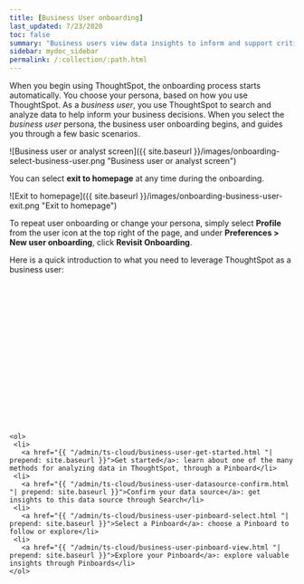 ```yaml
---
title: [Business User onboarding]
last_updated: 7/23/2020
toc: false
summary: "Business users view data insights to inform and support critical business decisions."
sidebar: mydoc_sidebar
permalink: /:collection/:path.html
---
```


When you begin using ThoughtSpot, the onboarding process starts automatically. You choose your persona, based on how you use ThoughtSpot. As a *business user*, you use ThoughtSpot to search and analyze data to help inform your business decisions. When you select the *business user* persona, the business user onboarding begins, and guides you through a few basic scenarios.

![Business user or analyst screen]({{ site.baseurl }}/images/onboarding-select-business-user.png "Business user or analyst screen")

You can select **exit to homepage** at any time during the onboarding.

![Exit to homepage]({{ site.baseurl }}/images/onboarding-business-user-exit.png "Exit to homepage")

To repeat user onboarding or change your persona, simply select **Profile** from the user icon at the top right of the page, and under **Preferences > New user onboarding**, click **Revisit Onboarding**.

Here is a quick introduction to what you need to leverage ThoughtSpot as a business user:

<div class="grid-container-li-img">
  <div class="grid-child">
    <script src="https://fast.wistia.com/embed/medias/jozu0yadg7.jsonp" async></script><script src="https://fast.wistia.com/assets/external/E-v1.js" async></script><span class="wistia_embed wistia_async_jozu0yadg7 popover=true popoverAnimateThumbnail=true popoverBorderColor=4E55FD popoverBorderWidth=2" style="display:inline-block;height:252px;position:relative;width:450px">&nbsp;</span></div>
  <div class="grid-child">

    <ol>
     <li>
       <a href="{{ "/admin/ts-cloud/business-user-get-started.html "| prepend: site.baseurl }}">Get started</a>: learn about one of the many methods for analyzing data in ThoughtSpot, through a Pinboard</li>
     <li>
       <a href="{{ "/admin/ts-cloud/business-user-datasource-confirm.html "| prepend: site.baseurl }}">Confirm your data source</a>: get insights to this data source through Search</li>
     <li>
       <a href="{{ "/admin/ts-cloud/business-user-pinboard-select.html "| prepend: site.baseurl }}">Select a Pinboard</a>: choose a Pinboard to follow or explore</li>
     <li>
       <a href="{{ "/admin/ts-cloud/business-user-pinboard-view.html "| prepend: site.baseurl }}">Explore your Pinboard</a>: explore valuable insights through Pinboards</li>   
    </ol>
  </div>
</div>    
<!--
<hr>

Here is a quick introduction to what you need to leverage ThoughtSpot as a business user:


1. [Get started]({{ site.baseurl }}/admin/ts-cloud/business-user-get-started.html): Learn about one way to analyze data in ThoughtSpot, through a Pinboard <br>
    ![]({{ site.baseurl }}/images/getting-started-with-your-data.png "Get started")
2. [Confirm your datasource]({{ site.baseurl }}/admin/ts-cloud/business-user-datasource-confirm.html): Choose a data source to use to gain insights through Search <br>
    ![]({{ site.baseurl }}/images/datasource-recommended.png "Recommended data sourced")
3. [Select a Pinboard]({{ site.baseurl }}/admin/ts-cloud/business-user-pinboard-select.html): Choose a Pinboard to follow or explore <br>
    ![]({{ site.baseurl }}/images/pinboard-select.png "Select Pinboard")
4. [Explore your first Pinboard]({{ site.baseurl }}/admin/ts-cloud/business-user-pinboard-view.html): Explore the valuable insights ThoughtSpot Pinboards can provide <br>
    ![]({{ site.baseurl }}/images/pinboard-view.png "View the Pinboard")

## Onboarding video

<script src="https://fast.wistia.com/embed/medias/jozu0yadg7.jsonp" async></script><script src="https://fast.wistia.com/assets/external/E-v1.js" async></script><span class="wistia_embed wistia_async_jozu0yadg7 popover=true popoverAnimateThumbnail=true popoverBorderColor=4E55FD popoverBorderWidth=2" style="display:inline-block;height:252px;position:relative;width:450px">&nbsp;</span>

-->
